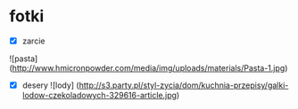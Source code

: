 # fotki
- [x] zarcie

 ![pasta] (http://www.hmicronpowder.com/media/img/uploads/materials/Pasta-1.jpg)
 - [x] desery
![lody] (http://s3.party.pl/styl-zycia/dom/kuchnia-przepisy/galki-lodow-czekoladowych-329616-article.jpg)
